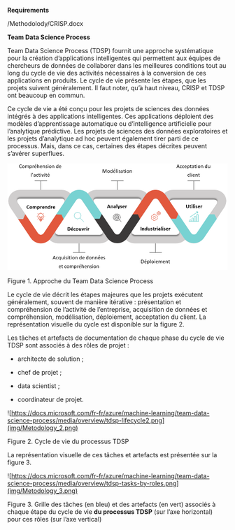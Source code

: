 **Requirements**

/Methodolody/CRISP.docx

**Team Data Science Process**

Team Data Science Process (TDSP) fournit une approche systématique pour la
création d’applications intelligentes qui permettent aux équipes de chercheurs
de données de collaborer dans les meilleures conditions tout au long du cycle de
vie des activités nécessaires à la conversion de ces applications en produits.
Le cycle de vie présente les étapes, que les projets suivent généralement. Il
faut noter, qu’à haut niveau, CRISP et TDSP ont beaucoup en commun.

Ce cycle de vie a été conçu pour les projets de sciences des données intégrés à
des applications intelligentes. Ces applications déploient des modèles
d’apprentissage automatique ou d’intelligence artificielle pour l’analytique
prédictive. Les projets de sciences des données exploratoires et les projets
d’analytique ad hoc peuvent également tirer parti de ce processus. Mais, dans ce
cas, certaines des étapes décrites peuvent s’avérer superflues.

<img src="img/Metodology_1.png">

Figure 1. Approche du Team Data Science Process

Le cycle de vie décrit les étapes majeures que les projets exécutent
généralement, souvent de manière itérative : présentation et compréhension de
l’activité de l’entreprise, acquisition de données et compréhension,
modélisation, déploiement, acceptation du client. La représentation visuelle du
cycle est disponible sur la figure 2.

Les tâches et artefacts de documentation de chaque phase du cycle de vie TDSP
sont associés à des rôles de projet :

-   architecte de solution ;

-   chef de projet ;

-   data scientist ;

-   coordinateur de projet.

![https://docs.microsoft.com/fr-fr/azure/machine-learning/team-data-science-process/media/overview/tdsp-lifecycle2.png](img/Metodology_2.png)

Figure 2. Cycle de vie du processus TDSP

La représentation visuelle de ces tâches et artefacts est présentée sur la
figure 3.

![https://docs.microsoft.com/fr-fr/azure/machine-learning/team-data-science-process/media/overview/tdsp-tasks-by-roles.png](img/Metodology_3.png)

Figure 3. Grille des tâches (en bleu) et des artefacts (en vert) associés à
chaque étape du cycle de vie **du processus TDSP** (sur l’axe horizontal) pour
ces rôles (sur l’axe vertical)
